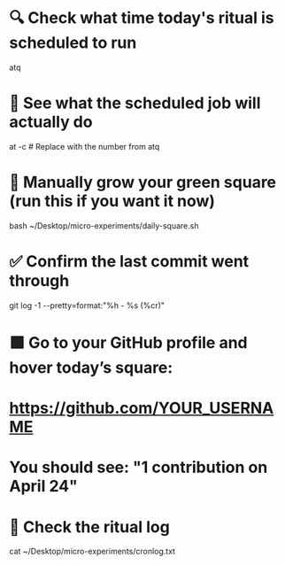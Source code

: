 # 🔍 Check what time today's ritual is scheduled to run
atq

# 📜 See what the scheduled job will actually do
at -c <job-number>  # Replace <job-number> with the number from atq

# 🌱 Manually grow your green square (run this if you want it now)
bash ~/Desktop/micro-experiments/daily-square.sh

# ✅ Confirm the last commit went through
git log -1 --pretty=format:"%h - %s (%cr)"

# 🟩 Go to your GitHub profile and hover today’s square:
#    https://github.com/YOUR_USERNAME
#    You should see: "1 contribution on April 24"

# 📁 Check the ritual log
cat ~/Desktop/micro-experiments/cronlog.txt
